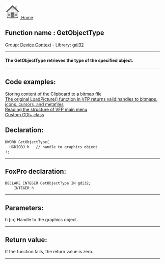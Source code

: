 [<img src="../../images/home.png"> Home ](https://github.com/VFPX/Win32API)  

## Function name : GetObjectType
Group: [Device Context](../../functions_group.md#Device_Context)  -  Library: [gdi32](../../Libraries.md#gdi32)  
***  


#### The GetObjectType retrieves the type of the specified object.
***  


## Code examples:
[Storing content of the Clipboard to a bitmap file](../../samples/sample_189.md)  
[The original LoadPicture() function in VFP returns valid handles to bitmaps, icons, cursors, and metafiles](../../samples/sample_296.md)  
[Reading the structure of VFP main menu](../../samples/sample_337.md)  
[Custom GDI+ class](../../samples/sample_450.md)  

## Declaration:
```foxpro  
DWORD GetObjectType(
  HGDIOBJ h   // handle to graphics object
);  
```  
***  


## FoxPro declaration:
```foxpro  
DECLARE INTEGER GetObjectType IN gdi32;
	INTEGER h  
```  
***  


## Parameters:
h 
[in] Handle to the graphics object.  
***  


## Return value:
If the function fails, the return value is zero.   
***  

